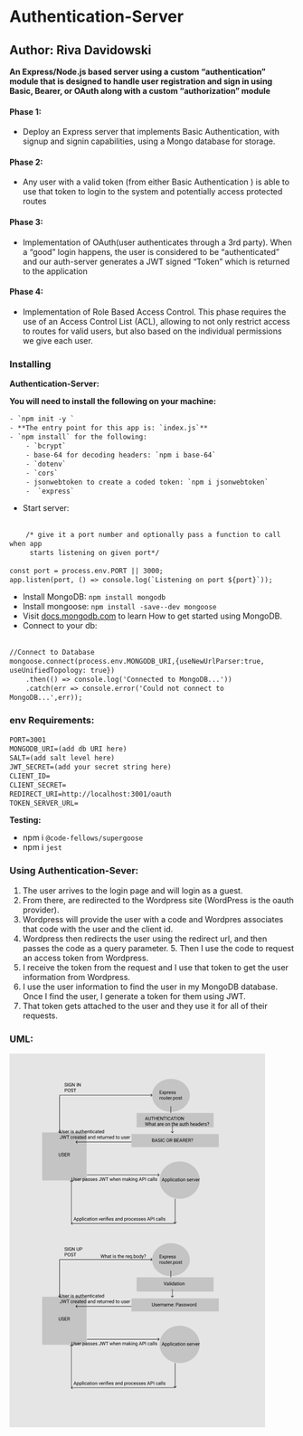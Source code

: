 
# Authentication-Server

## Author: Riva Davidowski

**An Express/Node.js based server using a custom “authentication” module that is designed to handle user registration and sign in using Basic, Bearer, or OAuth along with a custom “authorization” module**


#### Phase 1:

- Deploy an Express server that implements Basic Authentication, with signup and signin capabilities, using a Mongo database for storage.
  
#### Phase 2: 

- Any user with a valid token (from either Basic Authentication ) is able to use that token to login to the system and potentially access protected routes

#### Phase 3: 

- Implementation of OAuth(user authenticates through a 3rd party). When a “good” login happens, the user is considered to be “authenticated” and our auth-server generates a JWT signed “Token” which is returned to the application

#### Phase 4:

- Implementation of Role Based Access Control. This phase requires the use of an Access Control List (ACL), allowing to not only restrict access to routes for valid users, but also based on the individual permissions we give each user.


### Installing

**Authentication-Server:**

**You will need to install the following on your machine:**

    - `npm init -y `
    - **The entry point for this app is: `index.js`**
    - `npm install` for the following:
        - `bcrypt`
        - base-64 for decoding headers: `npm i base-64`
        - `dotenv`
        - `cors`
        - jsonwebtoken to create a coded token: `npm i jsonwebtoken`
        -  `express`

- Start server:

```

    /* give it a port number and optionally pass a function to call when app
     starts listening on given port*/

const port = process.env.PORT || 3000;
app.listen(port, () => console.log(`Listening on port ${port}`));

```

- Install MongoDB: `npm install mongodb`
- Install mongoose: `npm install -save--dev mongoose`
- Visit [docs.mongodb.com](https://docs.mongodb.com/manual/tutorial/getting-started/) to learn How to get started using MongoDB.
- Connect to your db:

```

//Connect to Database
mongoose.connect(process.env.MONGODB_URI,{useNewUrlParser:true, useUnifiedTopology: true})
    .then(() => console.log('Connected to MongoDB...'))
    .catch(err => console.error('Could not connect to MongoDB...',err));

```

### env Requirements:

```
PORT=3001
MONGODB_URI=(add db URI here)
SALT=(add salt level here)
JWT_SECRET=(add your secret string here)
CLIENT_ID=
CLIENT_SECRET=
REDIRECT_URI=http://localhost:3001/oauth
TOKEN_SERVER_URL=

```

**Testing:**

- npm i `@code-fellows/supergoose`
- npm i `jest`


### Using Authentication-Sever:

1. The user arrives to the login page and will login as a guest. 
2. From there, are redirected to the Wordpress site (WordPress is the oauth provider). 
3. Wordpress will provide the user with a code and Wordpres associates that code with the user and the client id. 
4. Wordpress then redirects the user using the redirect url, and then passes the code as a query parameter. 5. Then I use the code to request an access token from Wordpress. 
6. I receive the token from the request and I use that token to get the user information from Wordpress. 
7. I use the user information to find the user in my MongoDB database. Once I find the user, I generate a token for them using JWT.
8. That token gets attached to the user and they use it for all of their requests. 


### UML:


![Auth](AUTH.png)
